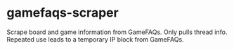 # gamefaqs-scraper
Scrape board and game information from GameFAQs. Only pulls thread info. Repeated use leads to a temporary IP block from GameFAQs.

